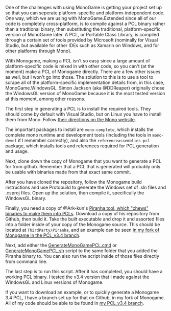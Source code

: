 One of the challenges with using MonoGame is getting your project set up so that you can seperate platform-specific and platform-independent code. One way, which we are using with MonoGame.Extended since all of our code is completely cross-platform, is to compile against a PCL binary rather than a tradtional binary, then substituting the traditional, platform-specific version of MonoGame later. A PCL, or Portable Class Library, is compiled through a certain set of tools provided by Microsoft (nominally for Visual Studio, but available for other IDEs such as Xamarin on Windows, and for other platforms through Mono).

With Monogame, making a PCL isn't so easy since a large amount of platform-specific code is mixed in with other code, so you can't (at the moment) make a PCL of Monogame directly. There are a few other issues as well, but I won't go into those. The solution to this is to use a tool to scrape all of the platform-specific implementation details from, in this case, MonoGame.WindowsGL. Simon Jackson (aka @DDReaper) originally chose the WindowsGL version of MonoGame because it is the most tested version at this moment, among other reasons.

The first step in generating a PCL is to install the required tools. They should come by default with Visual Studio, but on Linux you have to install them from Mono. Follow [their directions on the Mono website](http://www.mono-project.com/docs/getting-started/install/linux/).

The important packages to install are `mono-complete`, which installs the complete mono runtime and development tools (including the tools in `mono-devel` if I remember correctly), and also the `referenceassemblies-pcl` package, which installs tools and references required for PCL generation and usage.

Next, clone down the copy of Monogame that you want to generate a PCL for from github. Remember that a PCL that is generated will probably only be usable with binaries made from that exact same commit. 

After you have cloned the repository, follow the Monogame build instructions and use Protobuild to generate the Windows set of .sln files and .csproj files. Open up the solution, then compile it, specifically the WindowsGL binary.

Finally, you need a copy of @Ark-kun's [Piranha tool, which "chews" binaries to make them into PCLs](https://github.com/Ark-kun/Piranha). Download a copy of his repository from Github, then build it. Take the built executable and drop it and assorted files into a folder inside of your copy of the Monogame source. This should be located at `ThirdParty/Piranha`, and an example can be seen [in my fork of Monogame in the PCL_v3.4 branch](https://github.com/WardBenjamin/MonoGame/tree/PCL_v3.4/ThirdParty/Piranha).

Next, add either the [GenerateMonoGamePCL.cmd](https://raw.githubusercontent.com/WardBenjamin/MonoGame/PCL_v3.4/ThirdParty/Piranha/GenerateMonoGamePCL.cmd) or [GenerateMonoGamePCL.sh](https://raw.githubusercontent.com/WardBenjamin/MonoGame/PCL_v3.4/ThirdParty/Piranha/GenerateMonoGamePCL.sh) script to the same folder that you added the Piranha binary to. You can also run the script inside of those files directly from command line.

The last step is to run this script. After it has completed, you should have a working PCL binary. I tested the v3.4 version that I made against the WindowsGL and Linux versions of Monogame.

If you want to download an example, or to quickly generate a Monogame 3.4 PCL, I have a branch set up for that on Github, in my fork of Monogame. All of my code should be able to be found in [my PCL_v3.4 branch](https://github.com/WardBenjamin/MonoGame/tree/PCL_v3.4).
